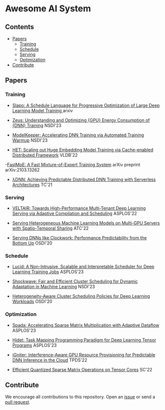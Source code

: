 # Awesome AI System

## Contents

- [Papers](#papers)
  - [Training](#training)
  - [Schedule](#schedule)
  - [Serving](#Serving)
  - [Optimization](#optimzation)
- [Contribute](#contribute)

## Papers

### Training
- [Slapo: A Schedule Language for Progressive Optimization of Large Deep Learning Model Training ](https://github.com/MachineLearningSystem/slapo)  arxiv 
- [Zeus: Understanding and Optimizing {GPU} Energy Consumption of {DNN} Training](https://github.com/MachineLearningSystem/Zeus) NSDI'23

- [ModelKeeper: Accelerating DNN Training via Automated Training Warmup](https://github.com/MachineLearningSystem/ModelKeeper) NSDI'23

- [HET: Scaling out Huge Embedding Model Training via Cache-enabled Distributed Framework](https://github.com/MachineLearningSystem/Hetu) VLDB'22

-[FastMoE: A Fast Mixture-of-Expert Training System](https://github.com/MachineLearningSystem/fastmoe)  arXiv preprint arXiv:2103.13262

- [λDNN: Achieving Predictable Distributed DNN Training with Serverless Architectures](https://github.com/MachineLearningSystem/lambdadnn) TC'21

### Serving
- [VELTAIR: Towards High-Performance Multi-Tenant Deep Learning Serving via Adaptive Compilation and Scheduling](https://github.com/MachineLearningSystem/VELTAIR_ASPLOS22) ASPLOS'22

- [Serving Heterogeneous Machine Learning Models on Multi-GPU Servers with Spatio-Temporal Sharing](https://github.com/MachineLearningSystem/glet) ATC'22

- [Serving DNNs like Clockwork: Performance Predictability from the Bottom Up](https://github.com/MachineLearningSystem/clockwork) OSDI'20

### Schedule

- [Lucid: A Non-Intrusive, Scalable and Interpretable Scheduler for Deep Learning Training Jobs](https://github.com/MachineLearningSystem/Lucid) ASPLOS'23

- [Shockwave: Fair and Efficient Cluster Scheduling for Dynamic Adaptation in Machine Learning](https://github.com/MachineLearningSystem/shockwave) NSDI'23

- [Heterogeneity-Aware Cluster Scheduling Policies for Deep Learning Workloads](https://github.com/MachineLearningSystem/gavel) OSDI'20


### Optimization
- [Spada: Accelerating Sparse Matrix Multiplication with Adaptive Dataflow](https://github.com/MachineLearningSystem/spada-sim) ASPLOS'23 

- [Hidet: Task Mapping Programming Paradigm for Deep Learning Tensor Programs](https://github.com/MachineLearningSystem/hidet) ASPLOS'23

- [iGniter: Interference-Aware GPU Resource Provisioning for Predictable DNN Inference in the Cloud](https://github.com/MachineLearningSystem/igniter) TPDS'22 

- [Efficient Quantized Sparse Matrix Operations on Tensor Cores](https://github.com/MachineLearningSystem/Magicube) SC'22

## Contribute
We encourage all contributions to this repository. Open an [issue](https://github.com/lambda7xx/awesome-AI-system/issues) or send a [pull request](https://github.com/lambda7xx/awesome-AI-system/pulls).
